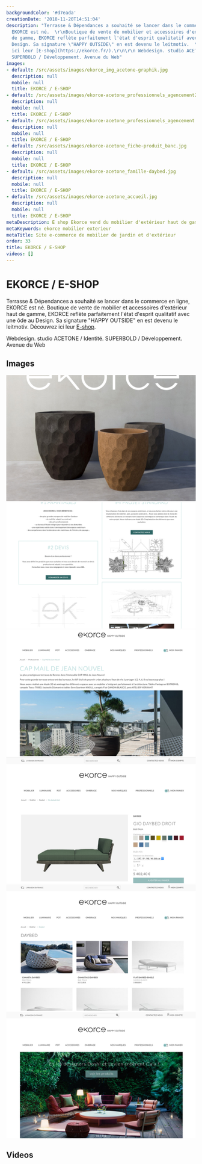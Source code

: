 ```yaml
---
backgroundColor: '#d7eada'
creationDate: '2018-11-20T14:51:04'
description: "Terrasse & Dépendances a souhaité se lancer dans le commerce en ligne,
  EKORCE est né.  \r\nBoutique de vente de mobilier et accessoires d'extérieur haut
  de gamme, EKORCE reflète parfaitement l'état d'esprit qualitatif avec une ôde au
  Design. Sa signature \"HAPPY OUTSIDE\" en est devenu le leitmotiv.  \r\nDécouvrez
  ici leur [E-shop](https://ekorce.fr/).\r\n\r\n Webdesign. studio ACETONE /  Identité.
  SUPERBOLD / Développement. Avenue du Web"
images:
- default: /src/assets/images/ekorce_img_acetone-graphik.jpg
  description: null
  mobile: null
  title: EKORCE / E-SHOP
- default: /src/assets/images/ekorce-acetone_professionnels_agencement2.jpg
  description: null
  mobile: null
  title: EKORCE / E-SHOP
- default: /src/assets/images/ekorce-acetone_professionnels_agencement.jpg
  description: null
  mobile: null
  title: EKORCE / E-SHOP
- default: /src/assets/images/ekorce-acetone_fiche-produit_banc.jpg
  description: null
  mobile: null
  title: EKORCE / E-SHOP
- default: /src/assets/images/ekorce-acetone_famille-daybed.jpg
  description: null
  mobile: null
  title: EKORCE / E-SHOP
- default: /src/assets/images/ekorce-acetone_accueil.jpg
  description: null
  mobile: null
  title: EKORCE / E-SHOP
metaDescription: E shop Ekorce vend du mobilier d'extérieur haut de gamme
metaKeywords: ekorce mobilier exterieur
metaTitle: Site e-commerce de mobilier de jardin et d'extérieur
order: 33
title: EKORCE / E-SHOP
videos: []
---
```


# EKORCE / E-SHOP

Terrasse & Dépendances a souhaité se lancer dans le commerce en ligne, EKORCE est né.
Boutique de vente de mobilier et accessoires d'extérieur haut de gamme, EKORCE reflète parfaitement l'état d'esprit qualitatif avec une ôde au Design. Sa signature "HAPPY OUTSIDE" en est devenu le leitmotiv.
Découvrez ici leur [E-shop](https://ekorce.fr/).

 Webdesign. studio ACETONE /  Identité. SUPERBOLD / Développement. Avenue du Web

## Images

![EKORCE / E-SHOP](/src/assets/images/ekorce_img_acetone-graphik.jpg)
![EKORCE / E-SHOP](/src/assets/images/ekorce-acetone_professionnels_agencement2.jpg)
![EKORCE / E-SHOP](/src/assets/images/ekorce-acetone_professionnels_agencement.jpg)
![EKORCE / E-SHOP](/src/assets/images/ekorce-acetone_fiche-produit_banc.jpg)
![EKORCE / E-SHOP](/src/assets/images/ekorce-acetone_famille-daybed.jpg)
![EKORCE / E-SHOP](/src/assets/images/ekorce-acetone_accueil.jpg)

## Videos
